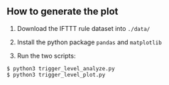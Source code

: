 ## How to generate the plot

1. Download the IFTTT rule dataset into `./data/`

2. Install the python package `pandas` and `matplotlib`

3. Run the two scripts:

```
$ python3 trigger_level_analyze.py
$ python3 trigger_level_plot.py
```